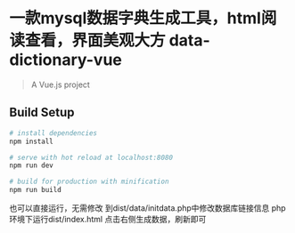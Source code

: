 # 一款mysql数据字典生成工具，html阅读查看，界面美观大方  data-dictionary-vue

> A Vue.js project

## Build Setup

``` bash
# install dependencies
npm install

# serve with hot reload at localhost:8080
npm run dev

# build for production with minification
npm run build
```

也可以直接运行，无需修改
到dist/data/initdata.php中修改数据库链接信息
php环境下运行dist/index.html 点击右侧生成数据，刷新即可
